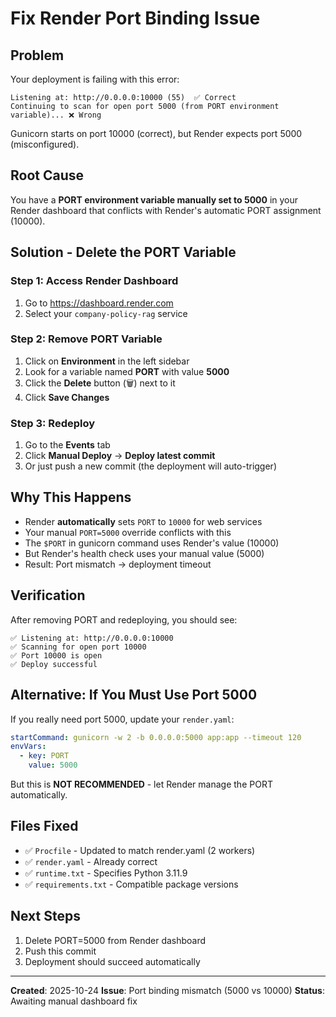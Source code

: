 # Fix Render Port Binding Issue

## Problem
Your deployment is failing with this error:
```
Listening at: http://0.0.0.0:10000 (55)  ✅ Correct
Continuing to scan for open port 5000 (from PORT environment variable)... ❌ Wrong
```

Gunicorn starts on port 10000 (correct), but Render expects port 5000 (misconfigured).

## Root Cause
You have a **PORT environment variable manually set to 5000** in your Render dashboard that conflicts with Render's automatic PORT assignment (10000).

## Solution - Delete the PORT Variable

### Step 1: Access Render Dashboard
1. Go to https://dashboard.render.com
2. Select your `company-policy-rag` service

### Step 2: Remove PORT Variable
1. Click on **Environment** in the left sidebar
2. Look for a variable named **PORT** with value **5000**
3. Click the **Delete** button (🗑️) next to it
4. Click **Save Changes**

### Step 3: Redeploy
1. Go to the **Events** tab
2. Click **Manual Deploy** → **Deploy latest commit**
3. Or just push a new commit (the deployment will auto-trigger)

## Why This Happens
- Render **automatically** sets `PORT` to `10000` for web services
- Your manual `PORT=5000` override conflicts with this
- The `$PORT` in gunicorn command uses Render's value (10000)
- But Render's health check uses your manual value (5000)
- Result: Port mismatch → deployment timeout

## Verification
After removing PORT and redeploying, you should see:
```
✅ Listening at: http://0.0.0.0:10000
✅ Scanning for open port 10000
✅ Port 10000 is open
✅ Deploy successful
```

## Alternative: If You Must Use Port 5000
If you really need port 5000, update your `render.yaml`:
```yaml
startCommand: gunicorn -w 2 -b 0.0.0.0:5000 app:app --timeout 120
envVars:
  - key: PORT
    value: 5000
```

But this is **NOT RECOMMENDED** - let Render manage the PORT automatically.

## Files Fixed
- ✅ `Procfile` - Updated to match render.yaml (2 workers)
- ✅ `render.yaml` - Already correct
- ✅ `runtime.txt` - Specifies Python 3.11.9
- ✅ `requirements.txt` - Compatible package versions

## Next Steps
1. Delete PORT=5000 from Render dashboard
2. Push this commit
3. Deployment should succeed automatically

---
**Created**: 2025-10-24
**Issue**: Port binding mismatch (5000 vs 10000)
**Status**: Awaiting manual dashboard fix

